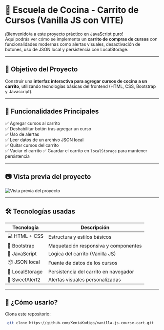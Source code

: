 # 🍳 Escuela de Cocina - Carrito de Cursos (Vanilla JS con VITE)

¡Bienvenido/a a este proyecto práctico en JavaScript puro!  
Aquí podrás ver cómo se implementa un **carrito de compras de cursos** con funcionalidades modernas como alertas visuales, desactivación de botones, uso de JSON local y persistencia con LocalStorage.

---

## 🎯 Objetivo del Proyecto

Construir una **interfaz interactiva para agregar cursos de cocina a un carrito**, utilizando tecnologías básicas del frontend (HTML, CSS, Bootstrap y Javascript).

---

## 🧩 Funcionalidades Principales

✅ Agregar cursos al carrito  
✅ Deshabilitar botón tras agregar un curso  
✅ Uso de alertas  
✅ Leer datos de un archivo JSON local  
✅ Quitar cursos del carrito  
✅ Vaciar el carrito
✅ Guardar el carrito en `localStorage` para mantener persistencia  

---

## 📷 Vista previa del proyecto

![Vista previa del proyecto](./desing.png)


---

## 🛠️ Tecnologías usadas

| Tecnología        | Descripción                        |
|------------------|------------------------------------|
| 💻 HTML + CSS    | Estructura y estilos básicos       |
| 🎨 Bootstrap     | Maquetación responsiva y componentes |
| 🧠 JavaScript    | Lógica del carrito (Vanilla JS)    |
| 📦 JSON local    | Fuente de datos de los cursos      |
| 📍 LocalStorage  | Persistencia del carrito en navegador |
| 🚨 SweetAlert2   | Alertas visuales personalizadas    |

---

## 🧪 ¿Cómo usarlo?

Clona este repositorio:  
   ```bash
    git clone https://github.com/KeniaKodigo/vanilla-js-course-cart.git
